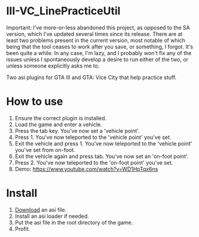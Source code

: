# III-VC_LinePracticeUtil
Important: I've more-or-less abandoned this project, as opposed to the SA version, which I've updated several times since its release. There are at least two problems present in the current version, most notable of which being that the tool ceases to work after you save, or something, I forgot. It's been quite a while. In any case, I'm lazy, and I probably won't fix any of the issues unless I spontaneously develop a desire to run either of the two, or unless someone explicitly asks me to.

Two asi plugins for GTA III and GTA: Vice City that help practice stuff. 

# How to use
1. Ensure the correct plugin is installed.
2. Load the game and enter a vehicle.
3. Press the tab key. You've now set a 'vehicle point'.
4. Press 1. You've now teleported to the 'vehicle point' you've set.
5. Exit the vehicle and press 1. You've now teleported to the 'vehicle point' you've set from on-foot.
6. Exit the vehicle again and press tab. You've now set an 'on-foot point'.
7. Press 2. You've now teleported to the 'on-foot point' you've set.
8. Demo: https://www.youtube.com/watch?v=WD1HpTqx6ns

# Install
1. [Download](https://github.com/yuyumta/III-VC_LinePracticeUtil/releases/tag/1.0) an asi file.
2. Install an asi loader if needed.
3. Put the asi file in the root directory of the game.
4. Profit.
